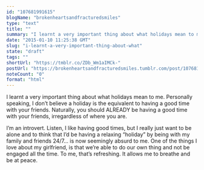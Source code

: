```yaml
---
id: "107681991615"
blogName: "brokenheartsandfracturedsmiles"
type: "text"
title: ""
summary: "I learnt a very important thing about what holidays mean to me. Personally speaking, I don't believe a holiday is the equivalent..."
date: "2015-01-10 11:25:38 GMT"
slug: "i-learnt-a-very-important-thing-about-what"
state: "draft"
tags: ""
shortUrl: "https://tmblr.co/ZDb_Wm1aIMCk-"
postUrl: "https://brokenheartsandfracturedsmiles.tumblr.com/post/107681991615/i-learnt-a-very-important-thing-about-what"
noteCount: "0"
format: "html"
---
```


I learnt a very important thing about what holidays mean to me. Personally speaking, I don’t believe a holiday is the equivalent to having a good time with your friends. Naturally, you should ALREADY be having a good time with your friends, irregardless of where you are. 

I’m an introvert. Listen, I like having good times, but I really just want to be alone and to think that I’d be having a relaxing “holiday” by being with my family and friends 24/7… is now seemingly absurd to me. One of the things I love about my girlfriend, is that we’re able to do our own thing and not be engaged all the time. To me, that’s refreshing. It allows me to breathe and be at peace.